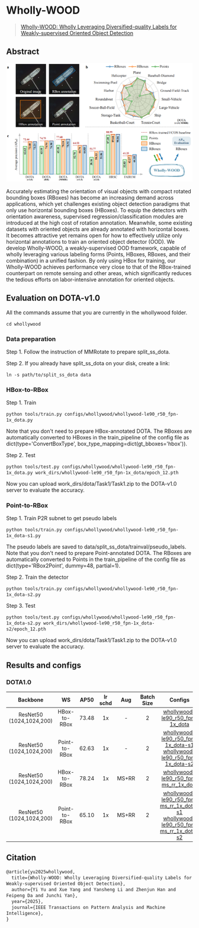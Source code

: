 # Wholly-WOOD

> [Wholly-WOOD: Wholly Leveraging Diversified-quality Labels for Weakly-supervised Oriented Object Detection](https://arxiv.org/pdf/0)

<!-- [ALGORITHM] -->

## Abstract

<div align=center>
<img src="../../resources/whollywood.png" width="800"/>
</div>

Accurately estimating the orientation of visual objects with compact rotated bounding boxes (RBoxes) has become an increasing demand across applications, which yet challenges existing object detection paradigms that only use horizontal bounding boxes (HBoxes). To equip the detectors with orientation awareness, supervised regression/classification modules are introduced at the high cost of rotation annotation. Meanwhile, some existing datasets with oriented objects are already annotated with horizontal boxes. It becomes attractive yet remains open for how to effectively utilize only horizontal annotations to train an oriented object detector (OOD). We develop Wholly-WOOD, a weakly-supervised OOD framework, capable of wholly leveraging various labeling forms (Points, HBoxes, RBoxes, and their combination) in a unified fashion. By only using HBox for training, our Wholly-WOOD achieves performance very close to that of the RBox-trained counterpart on remote sensing and other areas, which significantly reduces the tedious efforts on labor-intensive annotation for oriented objects.

## Evaluation on DOTA-v1.0

All the commands assume that you are currently in the whollywood folder.
```
cd whollywood
```

### Data preparation

Step 1. Follow the instruction of MMRotate to prepare split_ss_dota. 

Step 2. If you already have split_ss_dota on your disk, create a link:
```
ln -s path/to/split_ss_dota data
```

### HBox-to-RBox

Step 1. Train
```
python tools/train.py configs/whollywood/whollywood-le90_r50_fpn-1x_dota.py
```
Note that you don't need to prepare HBox-annotated DOTA. The RBoxes are automatically converted to HBoxes in the train_pipeline of the config file as dict(type='ConvertBoxType', box_type_mapping=dict(gt_bboxes='hbox')).


Step 2. Test
```
python tools/test.py configs/whollywood/whollywood-le90_r50_fpn-1x_dota.py work_dirs/whollywood-le90_r50_fpn-1x_dota/epoch_12.pth
```
Now you can upload work_dirs/dota/Task1/Task1.zip to the DOTA-v1.0 server to evaluate the accuracy.

### Point-to-RBox

Step 1. Train P2R subnet to get pseudo labels
```
python tools/train.py configs/whollywood/whollywood-le90_r50_fpn-1x_dota-s1.py
```
The pseudo labels are saved to data/split_ss_dota/trainval/pseudo_labels. Note that you don't need to prepare Point-annotated DOTA. The RBoxes are automatically converted to Points in the train_pipeline of the config file as dict(type='RBox2Point', dummy=48, partial=1).

Step 2. Train the detector
```
python tools/train.py configs/whollywood/whollywood-le90_r50_fpn-1x_dota-s2.py
```

Step 3. Test
```
python tools/test.py configs/whollywood/whollywood-le90_r50_fpn-1x_dota-s2.py work_dirs/whollywood-le90_r50_fpn-1x_dota-s2/epoch_12.pth
```
Now you can upload work_dirs/dota/Task1/Task1.zip to the DOTA-v1.0 server to evaluate the accuracy.

## Results and configs

### DOTA1.0

|         Backbone         |      WS       | AP50  | lr schd |  Aug  | Batch Size |                                                                                  Configs                                                                                   |
| :----------------------: | :-----------: | :---: | :-----: | :---: | :--------: | :------------------------------------------------------------------------------------------------------------------------------------------------------------------------: |
| ResNet50 (1024,1024,200) | HBox-to-RBox  | 73.48 |   1x    |   -   |     2      |                                                     [whollywood-le90_r50_fpn-1x_dota](./whollywood-le90_r50_fpn-1x_dota.py)                                                      |
| ResNet50 (1024,1024,200) | Point-to-RBox | 62.63 |   1x    |   -   |     2      |             [whollywood-le90_r50_fpn-1x_dota-s1](./whollywood-le90_r50_fpn-1x_dota-s1.py)<br>[whollywood-le90_r50_fpn-1x_dota-s2](./whollywood-le90_r50_fpn-1x_dota-s1.py)             |
| ResNet50 (1024,1024,200) | HBox-to-RBox  | 78.24 |   1x    | MS+RR |     2      |                                               [whollywood-le90_r50_fpn-ms_rr_1x_dota](./whollywood-le90_r50_fpn-ms_rr_1x_dota.py)                                                |
| ResNet50 (1024,1024,200) | Point-to-RBox | 65.10 |   1x    | MS+RR |     2      | [whollywood-le90_r50_fpn-ms_rr_1x_dota-s1](./whollywood-le90_r50_fpn-ms_rr_1x_dota-s1.py)<br>[whollywood-le90_r50_fpn-ms_rr_1x_dota-s2](./whollywood-le90_r50_fpn-ms_rr_1x_dota-s1.py) |

## Citation
```
@article{yu2025whollywood,
  title={Wholly-WOOD: Wholly Leveraging Diversified-quality Labels for Weakly-supervised Oriented Object Detection}, 
  author={Yi Yu and Xue Yang and Yansheng Li and Zhenjun Han and Feipeng Da and Junchi Yan},
  year={2025},
  journal={IEEE Transactions on Pattern Analysis and Machine Intelligence},
}
```
